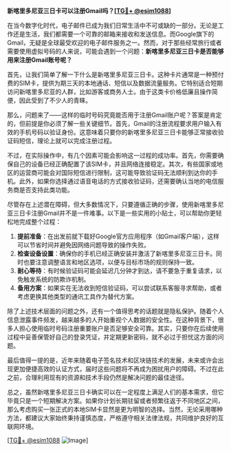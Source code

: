 **新喀里多尼亚三日卡可以注册Gmail吗？[[TG💪+ @esim1088](https://t.me/s/esim1088)]**

在当今数字化时代，电子邮件已成为我们日常生活中不可或缺的一部分。无论是工作还是生活，我们都需要一个可靠的邮箱来接收和发送信息。而Google旗下的Gmail，无疑是全球最受欢迎的电子邮件服务之一。然而，对于那些经常旅行或者需要使用虚拟号码的人来说，可能会遇到一个问题：**新喀里多尼亚三日卡是否能够用来注册Gmail账号呢？**

首先，让我们简单了解一下什么是新喀里多尼亚三日卡。这种卡片通常是一种预付费的SIM卡，提供为期三天的本地通话、短信以及数据流量服务。它特别适合短期访问新喀里多尼亚的人群，比如游客或商务人士。由于这类卡价格低廉且操作简便，因此受到了不少人的青睐。

那么，问题来了——这样的临时号码究竟能否用于注册Gmail账户呢？答案是肯定的，但前提是你必须了解一些关键细节。首先，Gmail的注册流程要求用户输入有效的手机号码以验证身份。这意味着只要你的新喀里多尼亚三日卡能够正常接收验证码短信，理论上就可以完成注册过程。

不过，在实际操作中，有几个因素可能会影响这一过程的成功率。首先，你需要确保自己的设备已经正确配置了该SIM卡，并且网络连接稳定。其次，有些国家或地区的运营商可能会对国际短信进行限制，这可能导致验证码无法顺利到达你的手机。此外，如果你选择通过语音电话的方式接收验证码，还需要确认当地的电信服务商是否支持此类功能。

尽管存在上述潜在障碍，但大多数情况下，只要遵循正确的步骤，使用新喀里多尼亚三日卡注册Gmail并不是一件难事。以下是一些实用的小贴士，可以帮助你更轻松地完成整个过程：

1. **提前准备**：在出发前就下载好Google官方应用程序（如Gmail客户端），这样可以节省时间并避免因网络问题导致的操作失败。
2. **检查设备设置**：确保你的手机已经正确安装并激活了新喀里多尼亚三日卡。同时也要注意调整语言和地区选项，以便与目标市场的规则保持一致。
3. **耐心等待**：有时候验证码可能会延迟几分钟才到达，请不要急于重复请求，以免触发系统的防欺诈机制。
4. **备用方案**：如果实在无法收到短信验证码，可以尝试联系客服寻求帮助，或者考虑更换其他类型的通讯工具作为替代方案。

除了上述技术层面的问题之外，还有一个值得思考的话题就是隐私保护。随着个人信息泄露事件频发，越来越多的人开始重视个人数据的安全性。在这种背景下，很多人担心使用临时号码注册重要账户是否足够安全可靠。其实，只要你在后续使用过程中妥善保管好自己的登录凭证，并定期更新密码，就不必过于担忧这方面的问题。

最后值得一提的是，近年来随着电子签名技术和区块链技术的发展，未来或许会出现更加便捷高效的认证方式，届时这些问题将不再成为困扰用户的障碍。不过在此之前，合理利用现有的资源和技术手段仍然是解决问题的最佳途径。

总之，虽然新喀里多尼亚三日卡确实可以在一定程度上满足人们的基本需求，但它毕竟只是一个短期解决方案。如果你计划长期驻留或者频繁往返于不同地区之间，那么考虑购买一张正式的本地SIM卡显然是更为明智的选择。当然，无论采用哪种方法，都建议大家始终秉持谨慎态度，严格遵守相关法律法规，共同维护良好的互联网环境。

[[TG💪+ @esim1088](https://t.me/s/esim1088) ![Image](https://i.postimg.cc/4NQfJmqS/Snipaste-2025-05-13-00-14-12.png)]